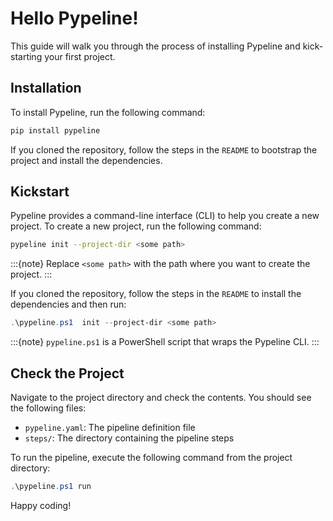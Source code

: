 # Hello Pypeline!

This guide will walk you through the process of installing Pypeline and kick-starting your first project.

## Installation

To install Pypeline, run the following command:

```bash
pip install pypeline
```

If you cloned the repository, follow the steps in the `README` to bootstrap the project and install the dependencies.

## Kickstart

Pypeline provides a command-line interface (CLI) to help you create a new project. To create a new project, run the following command:

```bash
pypeline init --project-dir <some path>
```

:::{note}
Replace `<some path>` with the path where you want to create the project.
:::

If you cloned the repository, follow the steps in the `README` to install the dependencies and then run:

```powershell
.\pypeline.ps1  init --project-dir <some path>
```

:::{note}
`pypeline.ps1` is a PowerShell script that wraps the Pypeline CLI.
:::

## Check the Project

Navigate to the project directory and check the contents. You should see the following files:

- `pypeline.yaml`: The pipeline definition file
- `steps/`: The directory containing the pipeline steps

To run the pipeline, execute the following command from the project directory:

```powershell
.\pypeline.ps1 run
```

Happy coding!
